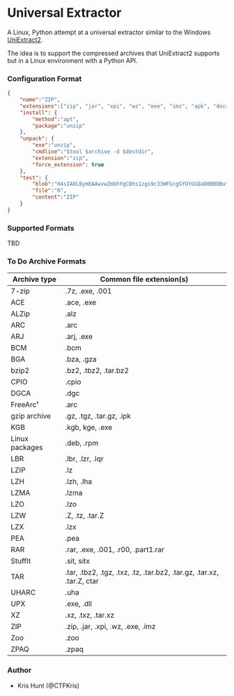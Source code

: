 # Universal Extractor

A Linux, Python attempt at a universal extractor similar to the Windows
[UniExtract2](https://github.com/Bioruebe/UniExtract2). 

The idea is to support the compressed archives that UniExtract2 supports but in
a Linux environment with a Python API.

### Configuration Format

```json
{
    "name":"ZIP",
    "extensions":["zip", "jar", "xpi", "wz", "exe", "imz", "apk", "docx", "docm"],
    "install": {
        "method":"apt",
        "package":"unzip"
    },
    "unpack": {
        "exe":"unzip",
        "cmdline":"$tool $archive -d $destdir",
        "extension":"zip",
        "force_extension": true
    },
    "test": {
        "blob":"H4sIAOL0ymEAAwvwZmbhYgCBhs1zgs9c33WFGcgGYUYGGQaD0BBOBuYDX04lgnBpBTcDIwtILZiI8gwI8GZkkmPGpV8CLM4IxEsaQSygaawQ09BMCvBmZYMoZWRwB9J2YI0AHG5Bv5sAAAA=",
        "file":"0",
        "content":"ZIP"
    }
}
```

### Supported Formats

TBD

### To Do Archive Formats

| Archive type   | Common file extension(s)                                     |
| -------------- | ------------------------------------------------------------ |
| 7-zip          | .7z, .exe, .001                                              |
| ACE            | .ace, .exe                                                   |
| ALZip          | .alz                                                         |
| ARC            | .arc                                                         |
| ARJ            | .arj, .exe                                                   |
| BCM            | .bcm                                                         |
| BGA            | .bza, .gza                                                   |
| bzip2          | .bz2, .tbz2, .tar.bz2                                        |
| CPIO           | .cpio                                                        |
| DGCA           | .dgc                                                         |
| FreeArc¹       | .arc                                                         |
| gzip archive   | .gz, .tgz, .tar.gz, .ipk                                     |
| KGB            | .kgb, kge, .exe                                              |
| Linux packages | .deb, .rpm                                                   |
| LBR            | .lbr, .lzr, .lqr                                             |
| LZIP           | .lz                                                          |
| LZH            | .lzh, .lha                                                   |
| LZMA           | .lzma                                                        |
| LZO            | .lzo                                                         |
| LZW            | .Z, .tz, .tar.Z                                              |
| LZX            | .lzx                                                         |
| PEA            | .pea                                                         |
| RAR            | .rar, .exe, .001, .r00, .part1.rar                           |
| StuffIt        | .sit, sitx                                                   |
| TAR            | .tar, .tbz2, .tgz, .txz, .tz, .tar.bz2, .tar.gz, .tar.xz, .tar.Z, ctar |
| UHARC          | .uha                                                         |
| UPX            | .exe, .dll                                                   |
| XZ             | .xz, .txz, .tar.xz                                           |
| ZIP            | .zip, .jar, .xpi, .wz, .exe, .imz                            |
| Zoo            | .zoo                                                         |
| ZPAQ           | .zpaq                                                        |

### Author

- Kris Hunt (@CTFKris)